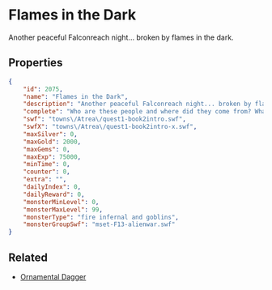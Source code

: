 # Flames in the Dark

Another peaceful Falconreach night... broken by flames in the dark.

## Properties

```json
{
    "id": 2075,
    "name": "Flames in the Dark",
    "description": "Another peaceful Falconreach night... broken by flames in the dark.",
    "complete": "Who are these people and where did they come from? What matters now is keeping them safe from their fiery pursuers.",
    "swf": "towns\/Atrea\/quest1-book2intro.swf",
    "swfX": "towns\/Atrea\/quest1-book2intro-x.swf",
    "maxSilver": 0,
    "maxGold": 2000,
    "maxGems": 0,
    "maxExp": 75000,
    "minTime": 0,
    "counter": 0,
    "extra": "",
    "dailyIndex": 0,
    "dailyReward": 0,
    "monsterMinLevel": 0,
    "monsterMaxLevel": 99,
    "monsterType": "fire infernal and goblins",
    "monsterGroupSwf": "mset-F13-alienwar.swf"
}
```

## Related

- [Ornamental Dagger](../items/21706-ornamental-dagger.md)

